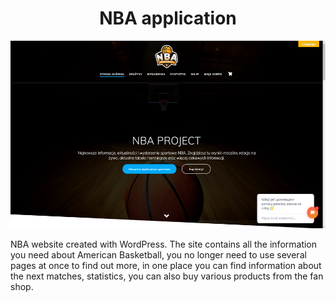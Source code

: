 <h1 align="center">NBA application</a></h1>
<p align="center">
  <img alt="High Speed logo" height=300px src="/screenshot.png" />
</p>
NBA website created with WordPress. The site contains all the information you need about American Basketball, you no longer need to use several pages at once to find out more, in one place you can find information about the next matches, statistics, you can also buy various products from the fan shop.
